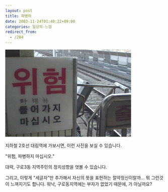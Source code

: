 ```yaml
---
layout: post
title: 파병하
date: 2003-11-24T01:40:22+09:00
categories: 일상의-느낌
redirect_from:
  - /204
---
```


![ ](/assets/media/logs_archives_DSC02705_1.jpg)

지하철 2호선 대림역에 가보시면, 이런 사진을 보실 수 있습니다.

"위험, 파병하지 마십시오."

대략, 구로3동 지역주민의 정치성향을 엿볼 수 있습니다.

그리고, 이렇게 "세글자"만 추가해서 자신의 뜻을 표현하는 절약정신이랄까... 뭐 그런것이 느껴지기도 합니다. 워낙, 구로동지역에는 부자가 없었기 때문에, 가 아닐까요?
